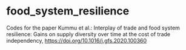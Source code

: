 # food_system_resilience
Codes for the paper Kummu et al.: Interplay of trade and food system resilience: Gains on supply diversity over time at the cost of trade independency, https://doi.org/10.1016/j.gfs.2020.100360
